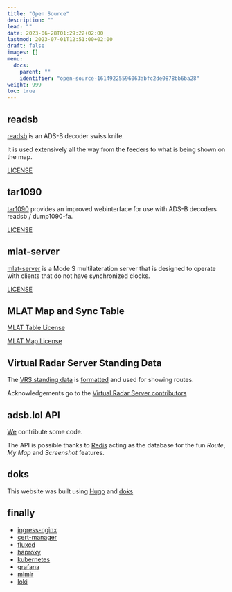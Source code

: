 ```yaml
---
title: "Open Source"
description: ""
lead: ""
date: 2023-06-28T01:29:22+02:00
lastmod: 2023-07-01T12:51:00+02:00
draft: false
images: []
menu:
  docs:
    parent: ""
    identifier: "open-source-16149225596063abfc2de0878bb6ba28"
weight: 999
toc: true
---
```


## readsb

[readsb](https://github.com/wiedehopf/readsb) is an ADS-B decoder swiss knife.

It is used extensively all the way from the feeders to what is being shown on the map.

[LICENSE](https://github.com/wiedehopf/readsb/blob/dev/LICENSE)

## tar1090

[tar1090](https://github.com/wiedehopf/tar1090) provides an improved webinterface for use with ADS-B decoders readsb / dump1090-fa.

[LICENSE](https://github.com/wiedehopf/tar1090/blob/master/LICENSE)

## mlat-server

[mlat-server](https://github.com/katlol/mlat-server/blob/master/COPYING) is a Mode S multilateration server that is designed to operate with clients that do not have synchronized clocks.

[LICENSE](https://github.com/katlol/mlat-server/blob/master/COPYING)


## MLAT Map and Sync Table

[MLAT Table License](https://github.com/adsblol/mlat-server-sync-map/commit/e534d04c7a2718f194fe3f64bd8993f0b8e4ff23)

[MLAT Map License](https://github.com/adsblol/mlat-server-sync-map/commit/e534d04c7a2718f194fe3f64bd8993f0b8e4ff23)

## Virtual Radar Server Standing Data

The [VRS standing data](https://github.com/vradarserver/standing-data/) is [formatted](https://github.com/adsblol/vrs-standing-data) and used for showing routes.

Acknowledgements go to the [Virtual Radar Server contributors](https://www.virtualradarserver.co.uk/Credits.aspx)

## adsb.lol API

[We](https://github.com/adsblol/api/graphs/contributors?from=2023-01-29&to=2037-07-01&type=d) contribute some code.

The API is possible thanks to [Redis](https://redis.io/) acting as the database for the fun _Route_, _My Map_ and _Screenshot_ features.


## doks

This website was built using [Hugo](https://gohugo.io/) and [doks](https://github.com/h-enk/doks)


## finally

- [ingress-nginx](https://github.com/kubernetes/ingress-nginx)
- [cert-manager](https://github.com/cert-manager/cert-manager)
- [fluxcd](https://github.com/fluxcd/flux2)
- [haproxy](https://github.com/haproxy/haproxy)
- [kubernetes](https://github.com/kubernetes/kubernetes)
- [grafana](https://github.com/grafana/grafana)
- [mimir](https://github.com/grafana/mimir)
- [loki](https://github.com/grafana/loki)


